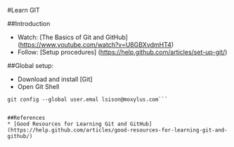 #Learn GIT

##Introduction
* Watch: [The Basics of Git and GitHub] (https://www.youtube.com/watch?v=U8GBXvdmHT4)
* Follow: [Setup procedures] (https://help.github.com/articles/set-up-git/)

##Global setup:
* Download and install [Git]
* Open Git Shell
 ```git config --global user.name "Luigi Sison"
git config --global user.emal lsison@moxylus.com```


##References
* [Good Resources for Learning Git and GitHub] (https://help.github.com/articles/good-resources-for-learning-git-and-github/)
